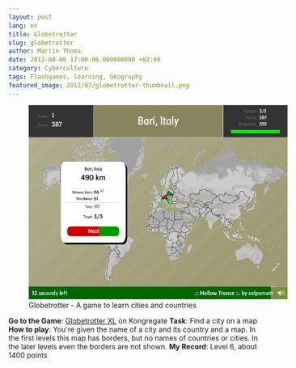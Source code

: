```yaml
---
layout: post
lang: en
title: Globetrotter
slug: globetrotter
author: Martin Thoma
date: 2012-08-06 17:00:06.000000000 +02:00
category: Cyberculture
tags: Flashgames, learning, Geography
featured_image: 2012/07/globetrotter-thumbnail.png
---
```

<figure class="aligncenter">
            <a href="../images/2012/07/globetrotter-xl.png"><img src="../images/2012/07/globetrotter-xl.png" alt="Globetrotter - A game to learn cities and countries" style="max-width:512px;max-height:384px" class="size-full wp-image-37021"/></a>
            <figcaption class="text-center">Globetrotter - A game to learn cities and countries</figcaption>
        </figure>
<strong>Go to the Game</strong>: <a href="http://www.kongregate.com/games/crafics/globetrotter-xl">Globetrotter XL</a> on Kongregate
<strong>Task</strong>: Find a city on a map
<strong>How to play</strong>: You're given the name of a city and its country and a map. In the first levels this map has borders, but no names of countries or cities. In the later levels even the borders are not shown.
<strong>My Record</strong>: Level 6, about 1400 points
